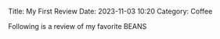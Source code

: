 Title: My First Review
Date: 2023-11-03 10:20
Category: Coffee

Following is a review of my favorite BEANS